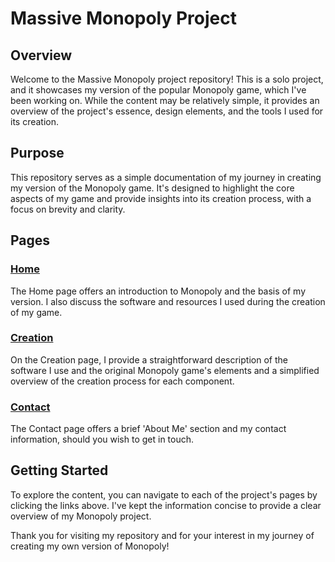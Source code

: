 # Massive Monopoly Project

## Overview

Welcome to the Massive Monopoly project repository! This is a solo project, and it showcases my version of the popular Monopoly game, which I've been working on. While the content may be relatively simple, it provides an overview of the project's essence, design elements, and the tools I used for its creation.

## Purpose

This repository serves as a simple documentation of my journey in creating my version of the Monopoly game. It's designed to highlight the core aspects of my game and provide insights into its creation process, with a focus on brevity and clarity.

## Pages

### [Home](https://kadench.github.io/myboardgame/index.html)

The Home page offers an introduction to Monopoly and the basis of my version. I also discuss the software and resources I used during the creation of my game.

### [Creation](https://kadench.github.io/myboardgame/creation.html)

On the Creation page, I provide a straightforward description of the software I use and the original Monopoly game's elements and a simplified overview of the creation process for each component.

### [Contact](https://kadench.github.io/myboardgame/contactme.html)

The Contact page offers a brief 'About Me' section and my contact information, should you wish to get in touch.

## Getting Started

To explore the content, you can navigate to each of the project's pages by clicking the links above. I've kept the information concise to provide a clear overview of my Monopoly project.


Thank you for visiting my repository and for your interest in my journey of creating my own version of Monopoly!
